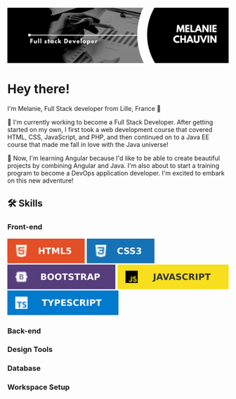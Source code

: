 ![Cover](media/Banner.png)


# Hey there! 


I'm Melanie, Full Stack developer from Lille, France 📍

🔭 I'm currently working to become a Full Stack Developer. After getting started on my own, I first took a web development course that covered HTML, CSS, JavaScript, and PHP, and then continued on to a Java EE course that made me fall in love with the Java universe!

🌱 Now, I'm learning Angular because I'd like to be able to create beautiful projects by combining Angular and Java. I'm also about to start a training program to become a DevOps application developer. I'm excited to embark on this new adventure!

## 🛠 Skills

### Front-end
![Html5](media/front/HMTL.svg)
![Css3](media/front/CSS.svg)
![Bootstrap](media/front/BSTRAP.svg)
![Javascript](media/front/JS.svg)
![TypeScript](media/front/TS.svg)
### Back-end
### Design Tools
### Database
### Workspace Setup

## 


<!--

**Melcn/Melcn** is a ✨ _special_ ✨ repository because its `README.md` (this file) appears on your GitHub profile.👋

Here are some ideas to get you started:

- 🔭 I’m currently working on ...
- 🌱 I’m currently learning ...
- 👯 I’m looking to collaborate on ...
- 🤔 I’m looking for help with ...
- 💬 Ask me about ...
- 📫 How to reach me: ...
- 😄 Pronouns: ...
- ⚡ Fun fact: ...


## 🔗 Links
[![portfolio](https://img.shields.io/badge/my_portfolio-000?style=for-the-badge&logo=ko-fi&logoColor=white)](https://katherineoelsner.com/)
[![linkedin](https://img.shields.io/badge/linkedin-0A66C2?style=for-the-badge&logo=linkedin&logoColor=white)](https://www.linkedin.com/)
[![twitter](https://img.shields.io/badge/twitter-1DA1F2?style=for-the-badge&logo=twitter&logoColor=white)](https://twitter.com/)
-->
